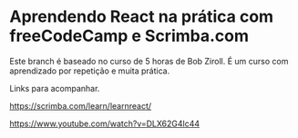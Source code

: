 # Aprendendo React na prática com freeCodeCamp e Scrimba.com

Este branch é baseado no curso de 5 horas de Bob Ziroll. É um curso com aprendizado por repetição e muita prática.

Links para acompanhar.

https://scrimba.com/learn/learnreact/

https://www.youtube.com/watch?v=DLX62G4lc44
